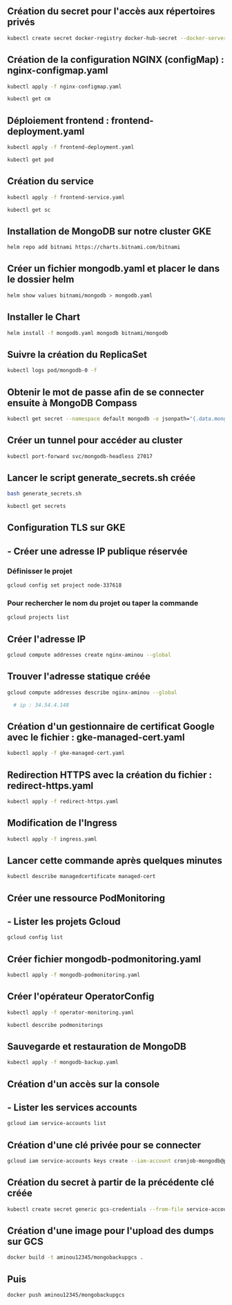 ## Création du secret pour l'accès aux répertoires privés

```bash
kubectl create secret docker-registry docker-hub-secret --docker-server=https://index.docker.io/v1/ --docker-username=aminou --docker-password=xxxxxxxxxxxxxx --docker-email=contact@k8s.fr
```

## Création de la configuration NGINX (configMap) : nginx-configmap.yaml

```bash
kubectl apply -f nginx-configmap.yaml

kubectl get cm
```

## Déploiement frontend : frontend-deployment.yaml

```bash
kubectl apply -f frontend-deployment.yaml

kubectl get pod
```

## Création du service

```bash
kubectl apply -f frontend-service.yaml

kubectl get sc
```

## Installation de MongoDB sur notre cluster GKE

```bash
helm repo add bitnami https://charts.bitnami.com/bitnami
```

## Créer un fichier mongodb.yaml et placer le dans le dossier helm 

```bash
helm show values bitnami/mongodb > mongodb.yaml
```

## Installer le Chart

```bash
helm install -f mongodb.yaml mongodb bitnami/mongodb
```

## Suivre la création du ReplicaSet

```bash
kubectl logs pod/mongodb-0 -f
```

## Obtenir le mot de passe afin de se connecter ensuite à MongoDB Compass

```bash
kubectl get secret --namespace default mongodb -o jsonpath="{.data.mongodb-root-password}" | base64 -d
```

## Créer un tunnel pour accéder au cluster

```bash
kubectl port-forward svc/mongodb-headless 27017
```

## Lancer le script generate_secrets.sh créée

```bash
bash generate_secrets.sh

kubectl get secrets
```

## Configuration TLS sur GKE

## - Créer une adresse IP publique réservée

### Définisser le projet

```bash
gcloud config set project node-337618
```

### Pour rechercher le nom du projet ou taper la commande 

```bash
gcloud projects list
```

## Créer l'adresse IP

```bash
gcloud compute addresses create nginx-aminou --global
```

## Trouver l'adresse statique créée

```bash
gcloud compute addresses describe nginx-aminou --global

  # ip : 34.54.4.148
```

## Création d'un gestionnaire de certificat Google avec le fichier : gke-managed-cert.yaml

```bash
kubectl apply -f gke-managed-cert.yaml
```

## Redirection HTTPS avec la création du fichier : redirect-https.yaml

```bash
kubectl apply -f redirect-https.yaml
```

## Modification de l'Ingress

```bash
kubectl apply -f ingress.yaml
```

## Lancer cette commande après quelques minutes

```bash
kubectl describe managedcertificate managed-cert
```

## Créer une ressource PodMonitoring

## - Lister les projets Gcloud

```bash
gcloud config list
```

## Créer fichier mongodb-podmonitoring.yaml

```bash
kubectl apply -f mongodb-podmonitoring.yaml
```

## Créer l'opérateur OperatorConfig

```bash
kubectl apply -f operator-monitoring.yaml

kubectl describe podmonitorings
```

## Sauvegarde et restauration de MongoDB

```bash
kubectl apply -f mongodb-backup.yaml
```

## Création d'un accès sur la console

## - Lister les services accounts

```bash
gcloud iam service-accounts list
```

## Création d'une clé privée pour se connecter

```bash
gcloud iam service-accounts keys create --iam-account cronjob-mongodb@premium-archery-396214.iam.gserviceaccount.com service-account.json
```

## Création du secret à partir de la précédente clé créée

```bash
kubectl create secret generic gcs-credentials --from-file service-account.json
```

## Création d'une image pour l'upload des dumps sur GCS

```bash
docker build -t aminou12345/mongobackupgcs .
```

## Puis 

```bash
docker push aminou12345/mongobackupgcs
```

